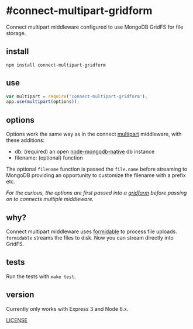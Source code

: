 #connect-multipart-gridform
============================

Connect multipart middleware configured to use MongoDB GridFS for file storage.

## install

```
npm install connect-multipart-gridform
```

## use

```js
var multipart = require('connect-multipart-gridform');
app.use(multipart(options));
```

## options

Options work the same way as in the connect [multipart]() middleware, with these additions:

  - db: (required) an open [node-mongodb-native](https://github.com/mongodb/node-mongodb-native) db instance
  - filename: (optional) function

The optional `filename` function is passed the `file.name` before streaming to MongoDB providing an opportunity to customize the filename with a prefix etc.

_For the curious, the options are first passed into a [gridform](https://github.com/aheckmann/gridform) before passing on to connects multiple middleware._

## why?

Connect multipart middleware uses [formidable](https://github.com/felixge/node-formidable) to process file uploads. `formidable` streams the files to disk. Now you can stream directly into GridFS.

## tests

Run the tests with `make test`.

## version

Currently only works with Express 3 and Node 6.x.

[LICENSE](https://github.com/aheckmann/connect-multipart-gridform/blob/master/LICENSE)

